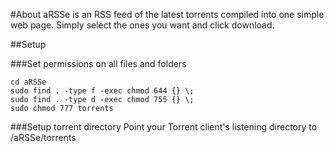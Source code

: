 #About
aRSSe is an RSS feed of the latest torrents compiled into one simple web page. Simply select the ones you want and click download. 

##Setup

###Set permissions on all files and folders
```
cd aRSSe
sudo find . -type f -exec chmod 644 {} \;
sudo find . -type d -exec chmod 755 {} \;
sudo chmod 777 torrents
```

###Setup torrent directory
Point your Torrent client's listening directory to /aRSSe/torrents
